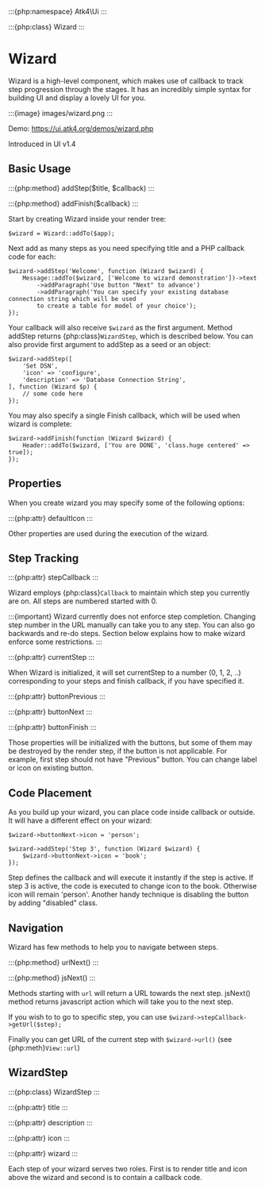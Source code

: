 :::{php:namespace} Atk4\Ui
:::

:::{php:class} Wizard
:::

# Wizard

Wizard is a high-level component, which makes use of callback to track step progression through the stages. It has an incredibly
simple syntax for building UI and display a lovely UI for you.

:::{image} images/wizard.png
:::

Demo: https://ui.atk4.org/demos/wizard.php

Introduced in UI v1.4

## Basic Usage

:::{php:method} addStep($title, $callback)
:::

:::{php:method} addFinish($callback)
:::

Start by creating Wizard inside your render tree:

```
$wizard = Wizard::addTo($app);
```

Next add as many steps as you need specifying title and a PHP callback code for each:

```
$wizard->addStep('Welcome', function (Wizard $wizard) {
    Message::addTo($wizard, ['Welcome to wizard demonstration'])->text
        ->addParagraph('Use button "Next" to advance')
        ->addParagraph('You can specify your existing database connection string which will be used
        to create a table for model of your choice');
});
```

Your callback will also receive `$wizard` as the first argument. Method addStep returns {php:class}`WizardStep`,
which is described below. You can also provide first argument to addStep as a seed or an object:

```
$wizard->addStep([
    'Set DSN',
    'icon' => 'configure',
    'description' => 'Database Connection String',
], function (Wizard $p) {
    // some code here
});
```

You may also specify a single Finish callback, which will be used when wizard is complete:

```
$wizard->addFinish(function (Wizard $wizard) {
    Header::addTo($wizard, ['You are DONE', 'class.huge centered' => true]);
});
```

## Properties

When you create wizard you may specify some of the following options:

:::{php:attr} defaultIcon
:::

Other properties are used during the execution of the wizard.

## Step Tracking

:::{php:attr} stepCallback
:::

Wizard employs {php:class}`Callback` to maintain which step you currently are on. All steps are numbered
started with 0.

:::{important}
Wizard currently does not enforce step completion. Changing step number in the URL manually can
take you to any step. You can also go backwards and re-do steps. Section below explains how to make wizard
enforce some restrictions.
:::

:::{php:attr} currentStep
:::

When Wizard is initialized, it will set currentStep to a number (0, 1, 2, ..) corresponding to your steps
and finish callback, if you have specified it.

:::{php:attr} buttonPrevious
:::

:::{php:attr} buttonNext
:::

:::{php:attr} buttonFinish
:::

Those properties will be initialized with the buttons, but some of them may be destroyed by the render step,
if the button is not applicable. For example, first step should not have "Previous" button. You can change label
or icon on existing button.

## Code Placement

As you build up your wizard, you can place code inside callback or outside. It will have a different effect
on your wizard:

```
$wizard->buttonNext->icon = 'person';

$wizard->addStep('Step 3', function (Wizard $wizard) {
    $wizard->buttonNext->icon = 'book';
});
```

Step defines the callback and will execute it instantly if the step is active. If step 3 is active, the code
is executed to change icon to the book. Otherwise icon will remain 'person'. Another handy technique is
disabling the button by adding "disabled" class.

## Navigation

Wizard has few methods to help you to navigate between steps.

:::{php:method} urlNext()
:::

:::{php:method} jsNext()
:::

Methods starting with `url` will return a URL towards the next step. jsNext() method returns javascript action
which will take you to the next step.

If you wish to to go to specific step, you can use `$wizard->stepCallback->getUrl($step);`

Finally you can get URL of the current step with `$wizard->url()` (see {php:meth}`View::url`)

## WizardStep

:::{php:class} WizardStep
:::

:::{php:attr} title
:::

:::{php:attr} description
:::

:::{php:attr} icon
:::

:::{php:attr} wizard
:::

Each step of your wizard serves two roles. First is to render title and icon above the wizard and second is
to contain a callback code.
